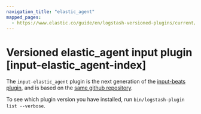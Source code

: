 ```yaml
---
navigation_title: "elastic_agent"
mapped_pages:
  - https://www.elastic.co/guide/en/logstash-versioned-plugins/current/input-elastic_agent-index.html
---
```


# Versioned elastic_agent input plugin [input-elastic_agent-index]


The `input-elastic_agent` plugin is the next generation of the [input-beats plugin](/reference/input-beats-index.md), and is based on the [same github repository](https://github.com/logstash-plugins/logstash-input-beats).

To see which plugin version you have installed, run `bin/logstash-plugin list --verbose`.

